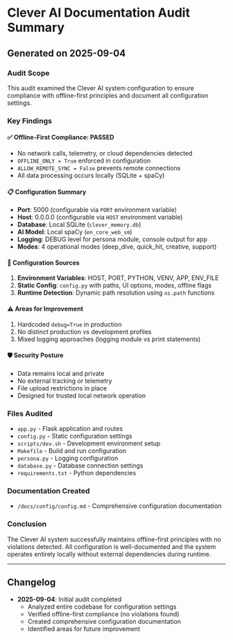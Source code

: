 # Clever AI Documentation Audit Summary
## Generated on 2025-09-04

### Audit Scope
This audit examined the Clever AI system configuration to ensure compliance with offline-first principles and document all configuration settings.

### Key Findings

#### ✅ Offline-First Compliance: PASSED
- No network calls, telemetry, or cloud dependencies detected
- `OFFLINE_ONLY = True` enforced in configuration
- `ALLOW_REMOTE_SYNC = False` prevents remote connections
- All data processing occurs locally (SQLite + spaCy)

#### 📋 Configuration Summary
- **Port**: 5000 (configurable via `PORT` environment variable)
- **Host**: 0.0.0.0 (configurable via `HOST` environment variable) 
- **Database**: Local SQLite (`clever_memory.db`)
- **AI Model**: Local spaCy (`en_core_web_sm`)
- **Logging**: DEBUG level for persona module, console output for app
- **Modes**: 4 operational modes (deep_dive, quick_hit, creative, support)

#### 🔧 Configuration Sources
1. **Environment Variables**: HOST, PORT, PYTHON, VENV, APP, ENV_FILE
2. **Static Config**: `config.py` with paths, UI options, modes, offline flags
3. **Runtime Detection**: Dynamic path resolution using `os.path` functions

#### ⚠️ Areas for Improvement
1. Hardcoded `debug=True` in production
2. No distinct production vs development profiles
3. Mixed logging approaches (logging module vs print statements)

#### 🛡️ Security Posture
- Data remains local and private
- No external tracking or telemetry
- File upload restrictions in place
- Designed for trusted local network operation

### Files Audited
- `app.py` - Flask application and routes
- `config.py` - Static configuration settings
- `scripts/dev.sh` - Development environment setup
- `Makefile` - Build and run configuration
- `persona.py` - Logging configuration
- `database.py` - Database connection settings
- `requirements.txt` - Python dependencies

### Documentation Created
- `/docs/config/config.md` - Comprehensive configuration documentation

### Conclusion
The Clever AI system successfully maintains offline-first principles with no violations detected. All configuration is well-documented and the system operates entirely locally without external dependencies during runtime.

---

## Changelog
- **2025-09-04**: Initial audit completed
  - Analyzed entire codebase for configuration settings
  - Verified offline-first compliance (no violations found)
  - Created comprehensive configuration documentation
  - Identified areas for future improvement
